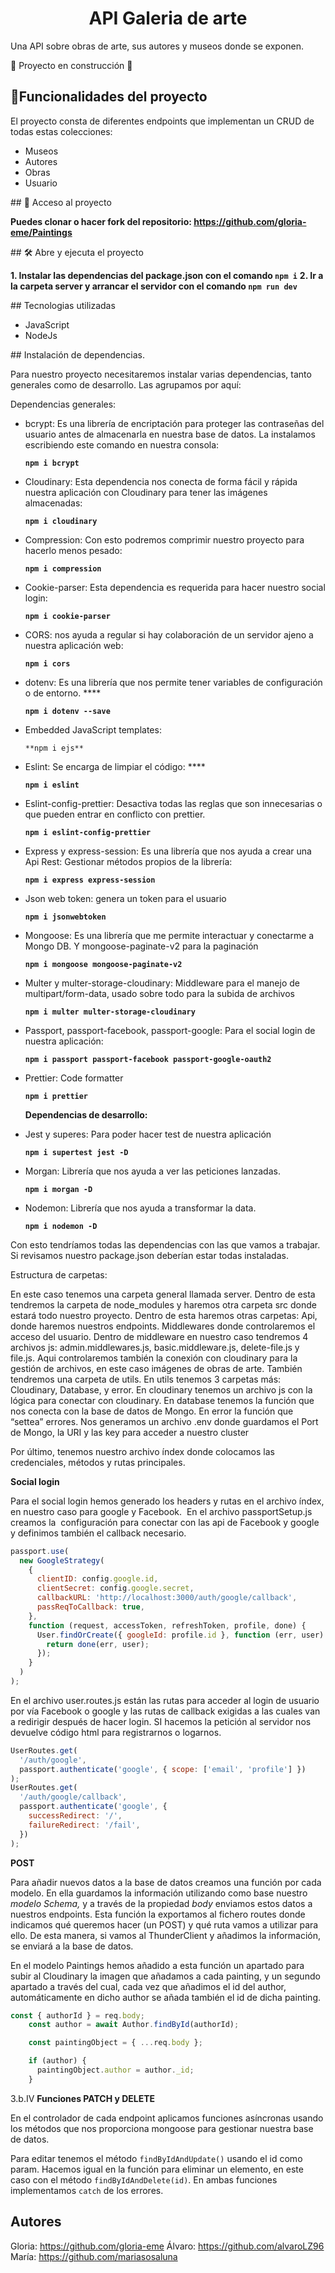 <h1 align="center"> API Galeria de arte </h1>

Una API sobre obras de arte, sus autores y museos donde se exponen.

:construction: Proyecto en construcción :construction:

## :hammer:Funcionalidades del proyecto

El proyecto consta de diferentes endpoints que implementan un CRUD de todas estas colecciones:

- Museos
- Autores
- Obras
- Usuario

\## 📁 Acceso al proyecto

**Puedes clonar o hacer fork del repositorio: https://github.com/gloria-eme/Paintings**

\## 🛠️ Abre y ejecuta el proyecto

**1. Instalar las dependencias del package.json con el comando `npm i`**
**2. Ir a la carpeta server y arrancar el servidor con el comando `npm run dev`**

\## Tecnologias utilizadas

- JavaScript
- NodeJs

\## Instalación de dependencias.

Para nuestro proyecto necesitaremos instalar varias dependencias, tanto generales como de desarrollo. Las agrupamos por aquí:

Dependencias generales:

- bcrypt: Es una librería de encriptación para proteger las contraseñas del usuario antes de almacenarla en nuestra base de datos. La instalamos escribiendo este comando en nuestra consola:
    
    **`npm i bcrypt`**
    
- Cloudinary: Esta dependencia nos conecta de forma fácil y rápida nuestra aplicación con Cloudinary para tener las imágenes almacenadas:
    
    **`npm i cloudinary`**
    
- Compression: Con esto podremos comprimir nuestro proyecto para hacerlo menos pesado:
    
    **`npm i compression`**
    
- Cookie-parser: Esta dependencia es requerida para hacer nuestro social login:
    
    **`npm i cookie-parser`**
    
- CORS: nos ayuda a regular si hay colaboración de un servidor ajeno a nuestra aplicación web:
    
    **`npm i cors`**
    
- dotenv: Es una librería que nos permite tener variables de configuración o de entorno. ****
    
    **`npm i dotenv --save`**
    
- Embedded JavaScript templates:
    
     `**npm i ejs**`
    
- Eslint: Se encarga de limpiar el código: ****
    
    **`npm i eslint`**
    
- Eslint-config-prettier: Desactiva todas las reglas que son innecesarias o que pueden entrar en conflicto con prettier.
    
    **`npm i eslint-config-prettier`**
    
- Express y express-session: Es una librería que nos ayuda a crear una Api Rest: Gestionar métodos propios de la librería:
    
    **`npm i express express-session`**
    
- Json web token: genera un token para el usuario
    
    **`npm i jsonwebtoken`**
    
- Mongoose: Es una librería que me permite interactuar y conectarme a Mongo DB. Y mongoose-paginate-v2 para la paginación
    
    **`npm i mongoose mongoose-paginate-v2`**
    
- Multer y multer-storage-cloudinary: Middleware para el manejo de multipart/form-data, usado sobre todo para la subida de archivos
    
    **`npm i multer multer-storage-cloudinary`**
    
- Passport, passport-facebook, passport-google: Para el social login de nuestra aplicación:
    
    **`npm i passport passport-facebook passport-google-oauth2`**
    
- Prettier: Code formatter
    
    **`npm i prettier`**
    
    **Dependencias de desarrollo:**
    
- Jest y superes: Para poder hacer test de nuestra aplicación
    
    **`npm i supertest jest -D`**
    
- Morgan: Librería que nos ayuda a ver las peticiones lanzadas.
    
    **`npm i morgan -D`**
    
- Nodemon: Librería que nos ayuda a transformar la data.
    
    **`npm i nodemon -D`**

Con esto tendríamos todas las dependencias con las que vamos a trabajar. Si revisamos nuestro package.json deberían estar todas instaladas.

Estructura de carpetas:

En este caso tenemos una carpeta general llamada server. Dentro de esta tendremos la carpeta de node_modules y haremos otra carpeta src donde estará todo nuestro proyecto. Dentro de esta haremos otras carpetas:
Api, donde haremos nuestros endpoints. 
Middlewares donde controlaremos el acceso del usuario. Dentro de middleware en nuestro caso tendremos 4 archivos js: admin.middlewares.js, basic.middleware.js, delete-file.js y file.js. Aqui controlaremos también la conexión con cloudinary para la gestión de archivos, en este caso imágenes de obras de arte.
También tendremos una carpeta de utils. En utils tenemos 3 carpetas más: Cloudinary, Database, y error. En cloudinary tenemos un archivo js con la lógica para conectar con cloudinary.
En database tenemos la función que nos conecta con la base de datos de Mongo.
En error la función que “settea” errores.
Nos generamos un archivo .env donde guardamos el Port de Mongo, la URI y las key para acceder a nuestro cluster

Por último, tenemos nuestro archivo índex donde colocamos las credenciales, métodos  y rutas principales. 


**Social login**

Para el social login hemos generado los headers y rutas en el archivo índex, en nuestro caso para google y Facebook.  En el archivo passportSetup.js creamos la  configuración para conectar con las api de Facebook y google y definimos también el callback necesario.

```jsx
passport.use(
  new GoogleStrategy(
    {
      clientID: config.google.id,
      clientSecret: config.google.secret,
      callbackURL: 'http://localhost:3000/auth/google/callback',
      passReqToCallback: true,
    },
    function (request, accessToken, refreshToken, profile, done) {
      User.findOrCreate({ googleId: profile.id }, function (err, user) {
        return done(err, user);
      });
    }
  )
);
```

En el archivo user.routes.js están las rutas para acceder al login de usuario por vía Facebook o google y las rutas de callback exigidas a las cuales van a redirigir después de hacer login. SI hacemos la petición al servidor nos devuelve código html para registrarnos o logarnos.

```jsx
UserRoutes.get(
  '/auth/google',
  passport.authenticate('google', { scope: ['email', 'profile'] })
);
UserRoutes.get(
  '/auth/google/callback',
  passport.authenticate('google', {
    successRedirect: '/',
    failureRedirect: '/fail',
  })
);
```

**POST**

Para añadir nuevos datos a la base de datos creamos una función por cada modelo. En ella guardamos la información utilizando como base nuestro *modelo Schema,* y a través de la propiedad *body* enviamos estos datos a nuestros endpoints. Esta función la exportamos al fichero routes donde indicamos qué queremos hacer (un POST) y qué ruta vamos a utilizar para ello. De esta manera, si vamos al ThunderClient y añadimos la información, se enviará a la base de datos. 

En el modelo Paintings hemos añadido a esta función un apartado para subir al Cloudinary la imagen que añadamos a cada painting, y un segundo apartado a través del cual, cada vez que añadimos el id del author, automáticamente en dicho author se añada también el id de dicha painting.

```jsx
const { authorId } = req.body;
    const author = await Author.findById(authorId);

    const paintingObject = { ...req.body };

    if (author) {
      paintingObject.author = author._id;
    }
```

3.b.IV **Funciones PATCH y DELETE**

En el controlador de cada endpoint aplicamos funciones asíncronas usando los métodos que nos proporciona mongoose para gestionar nuestra base de datos.  

Para editar tenemos el método  `findByIdAndUpdate()` usando el id como param. Hacemos igual en la función para eliminar un elemento, en este caso con el método `findByIdAndDelete(id)`. En ambas funciones implementamos `catch`  de los errores.

## Autores

Gloria: https://github.com/gloria-eme
Álvaro: https://github.com/alvaroLZ96
María: https://github.com/mariasosaluna
